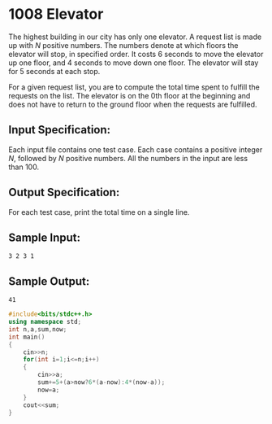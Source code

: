 # 1008 Elevator

The highest building in our city has only one elevator. A request list is made up with $N$ positive numbers. The numbers denote at which floors the elevator will stop, in specified order. It costs 6 seconds to move the elevator up one floor, and 4 seconds to move down one floor. The elevator will stay for 5 seconds at each stop.

For a given request list, you are to compute the total time spent to fulfill the requests on the list. The elevator is on the 0th floor at the beginning and does not have to return to the ground floor when the requests are fulfilled.

## Input Specification:

Each input file contains one test case. Each case contains a positive integer $N$, followed by $N$ positive numbers. All the numbers in the input are less than 100. 

## Output Specification:

 For each test case, print the total time on a single line. 

## Sample Input:

```
3 2 3 1
```

## Sample Output:

```
41
```

```cpp tab="c++"
#include<bits/stdc++.h>
using namespace std;
int n,a,sum,now;
int main()
{
    cin>>n;
    for(int i=1;i<=n;i++)
    {
        cin>>a;
        sum+=5+(a>now?6*(a-now):4*(now-a));
        now=a;
    }
    cout<<sum;
}
```

